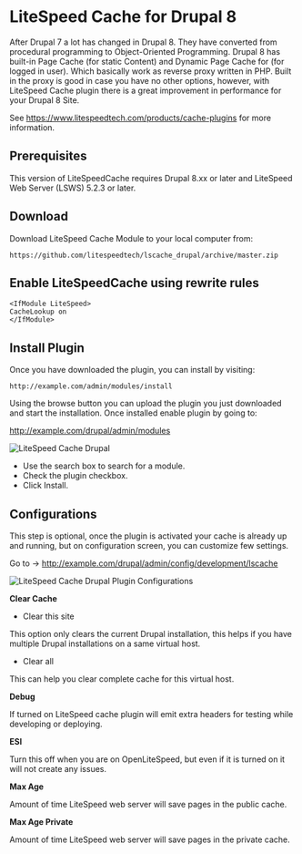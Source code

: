 LiteSpeed Cache for Drupal 8
============================

After Drupal 7 a lot has changed in Drupal 8. They have converted from procedural programming to Object-Oriented Programming. Drupal 8 has built-in Page Cache (for static Content) and Dynamic Page Cache for (for logged in user). Which basically work as reverse proxy written in PHP. Built in the proxy is good in case you have no other options, however, with LiteSpeed Cache plugin there is a great improvement in performance for your Drupal 8 Site.

See https://www.litespeedtech.com/products/cache-plugins for more information.



Prerequisites
-------------
This version of LiteSpeedCache requires Drupal 8.xx or later and LiteSpeed Web Server (LSWS) 5.2.3 or later. 



Download
-------------
Download LiteSpeed Cache Module to your local computer from:

    https://github.com/litespeedtech/lscache_drupal/archive/master.zip

Enable LiteSpeedCache using rewrite rules
-------------

    <IfModule LiteSpeed>
	CacheLookup on
    </IfModule>

Install Plugin
-------------
Once you have downloaded the plugin, you can install by visiting: 

    http://example.com/admin/modules/install

Using the browse button you can upload the plugin you just downloaded and start the installation. Once installed enable plugin by going to:

http://example.com/drupal/admin/modules


![LiteSpeed Cache Drupal](https://www.litespeedtech.com/support/wiki/lib/exe/fetch.php/litespeed_wiki:cache:enable_lscache_drupal.png)

* Use the search box to search for a module.
* Check the plugin checkbox.
* Click Install.


Configurations
-------------

This step is optional, once the plugin is activated your cache is already up and running, but on configuration screen, you can customize few settings.

Go to → http://example.com/drupal/admin/config/development/lscache

![LiteSpeed Cache Drupal Plugin Configurations](https://www.litespeedtech.com/support/wiki/lib/exe/fetch.php/litespeed_wiki:cache:enable_lscache_drupal.png)

**Clear Cache**

* Clear this site

This option only clears the current Drupal installation, this helps if you have multiple Drupal installations on a same virtual host.

* Clear all

This can help you clear complete cache for this virtual host.

**Debug**

If turned on LiteSpeed cache plugin will emit extra headers for testing while developing or deploying.

**ESI**

Turn this off when you are on OpenLiteSpeed, but even if it is turned on it will not create any issues.

**Max Age**

Amount of time LiteSpeed web server will save pages in the public cache.

**Max Age Private**

Amount of time LiteSpeed web server will save pages in the private cache.

